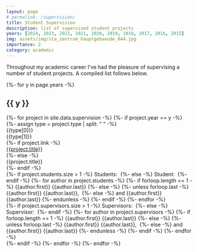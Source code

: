 ```yaml
---
layout: page
# permalink: /supervision/
title: Student Supervision
description: list of supervised student projects
years: [2024, 2023, 2022, 2021, 2020, 2019, 2018, 2017, 2016, 2015]
img: assets/img/sta_zentrum_hauptgebaeude_044.jpg
importance: 2
category: academic
---
```


Throughout my academic career I've had the pleasure of supervising a number of student projects. A compiled list follows below.

<div class="students">
    {%- for y in page.years -%}
        <h2 class="year">{{ y }}</h2>
        {%- for project in site.data.supervision -%}
            {%- if project.year == y -%}                    
                <div class="project">
                    <div class="row">
                        <div class="col-sm-2">
                            {%- assign type = project.type | split: " " -%}
                            <div class="title">{{type[0]}}</div>{{type[1]}}
                        </div>
                        <div class="col-sm-9">
                            {%- if project.link -%}
                                <a href="{{project.link}}">
                                    <div class="title">{{project.title}}</div>
                                </a>
                            {%- else -%}
                                <div class="title">{{project.title}}</div>
                            {%- endif -%}
                            <div class="author">
                            {%- if project.students.size > 1 -%}
                                Students:&nbsp;
                            {%- else -%}
                                Student:&nbsp;
                            {%- endif -%}
                            {%- for author in project.students -%}
                                {%- if forloop.length == 1 -%}
                                    {{author.first}} {{author.last}}
                                {%- else -%}
                                    {%- unless forloop.last -%}
                                        {{author.first}} {{author.last}},&nbsp;
                                    {%- else -%}
                                        and {{author.first}} {{author.last}}
                                    {%- endunless -%}
                                {%- endif -%}
                            {%- endfor -%}
                            </div>
                            <!-- <div class="type">
                                Type: {{project.type}}
                            </div> -->
                            <div class="supervisors">
                            {%- if project.supervisors.size > 1 -%}
                                Supervisors:&nbsp;
                            {%- else -%}
                                Supervisor:&nbsp;
                            {%- endif -%}
                            {%- for author in project.supervisors -%}
                                {%- if forloop.length == 1 -%}
                                    {{author.first}} {{author.last}}
                                {%- else -%}
                                    {%- unless forloop.last -%}
                                        {{author.first}} {{author.last}},&nbsp;
                                    {%- else -%}
                                        and {{author.first}} {{author.last}}
                                    {%- endunless -%}
                                {%- endif -%}
                            {%- endfor -%}
                            </div>
                            <!-- <div class="professor">
                            Professor:&nbsp;
                            Prof. {{project.professor.first}} {{project.professor.last}}
                            </div> -->
                        </div>
                    </div>
                </div>
            {%- endif -%}
        {%- endfor -%}
    {%- endfor -%}        
</div>
